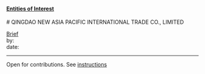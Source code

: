 #### [Entities of Interest](/list.html)
<link rel="stylesheet" type="text/css" href="../../assets/style.css">
# QINGDAO NEW ASIA PACIFIC INTERNATIONAL TRADE CO., LIMITED

[comment]: <> (Add/Remove information below as you want)
[comment]: <> (Markdown cheatsheet: https://github.com/adam-p/markdown-here/wiki/Markdown-Cheatsheet)
[Brief](Brief.md)  
by:  
date:  

---
[comment]: <> (Add your content here)
Open for contributions. See [instructions](/Readme.md#contribute)